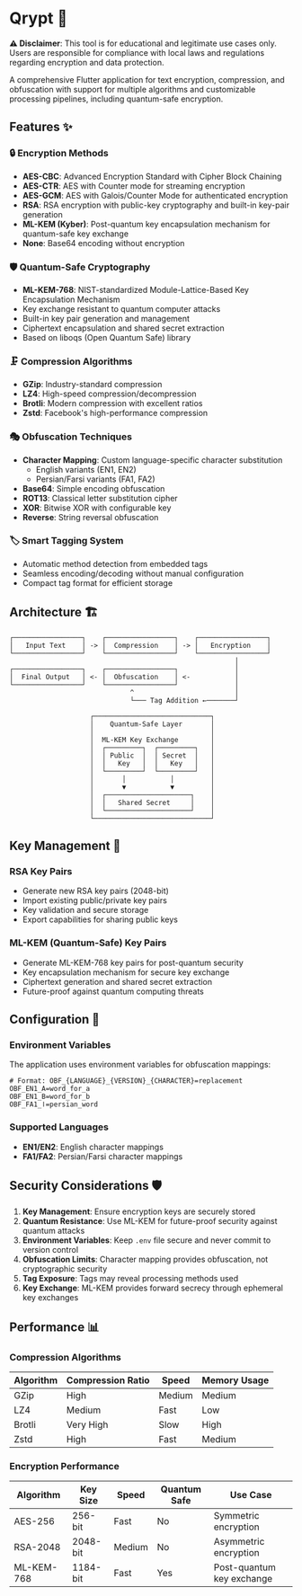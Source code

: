 # Qrypt 🔐

**⚠️ Disclaimer**: This tool is for educational and legitimate use cases only. Users are responsible
for compliance with local laws and regulations regarding encryption and data protection.

A comprehensive Flutter application for text encryption, compression, and obfuscation with support
for multiple algorithms and customizable processing pipelines, including quantum-safe encryption.

## Features ✨

### 🔒 Encryption Methods

- **AES-CBC**: Advanced Encryption Standard with Cipher Block Chaining
- **AES-CTR**: AES with Counter mode for streaming encryption
- **AES-GCM**: AES with Galois/Counter Mode for authenticated encryption
- **RSA**: RSA encryption with public-key cryptography and built-in key-pair generation
- **ML-KEM (Kyber)**: Post-quantum key encapsulation mechanism for quantum-safe key exchange
- **None**: Base64 encoding without encryption

### 🛡️ Quantum-Safe Cryptography

- **ML-KEM-768**: NIST-standardized Module-Lattice-Based Key Encapsulation Mechanism
- Key exchange resistant to quantum computer attacks
- Built-in key pair generation and management
- Ciphertext encapsulation and shared secret extraction
- Based on liboqs (Open Quantum Safe) library

### 🗜️ Compression Algorithms

- **GZip**: Industry-standard compression
- **LZ4**: High-speed compression/decompression
- **Brotli**: Modern compression with excellent ratios
- **Zstd**: Facebook's high-performance compression

### 🎭 Obfuscation Techniques

- **Character Mapping**: Custom language-specific character substitution
    - English variants (EN1, EN2)
    - Persian/Farsi variants (FA1, FA2)
- **Base64**: Simple encoding obfuscation
- **ROT13**: Classical letter substitution cipher
- **XOR**: Bitwise XOR with configurable key
- **Reverse**: String reversal obfuscation

### 🏷️ Smart Tagging System

- Automatic method detection from embedded tags
- Seamless encoding/decoding without manual configuration
- Compact tag format for efficient storage

## Architecture 🏗️

```
┌─────────────────┐    ┌─────────────────┐    ┌─────────────────┐
│   Input Text    │ -> │  Compression    │ -> │   Encryption    │
└─────────────────┘    └─────────────────┘    └─────────────────┘
                                                        │
┌─────────────────┐    ┌─────────────────┐              │
│  Final Output   │ <- │  Obfuscation    │ <-           │
└─────────────────┘    └─────────────────┘              │
                              ^                         │
                              └─── Tag Addition ←───────┘

                    ┌─────────────────────────────┐
                    │    Quantum-Safe Layer       │
                    │                             │
                    │  ML-KEM Key Exchange        │
                    │  ┌─────────┐  ┌─────────┐   │
                    │  │ Public  │  │ Secret  │   │
                    │  │   Key   │  │   Key   │   │
                    │  └─────────┘  └─────────┘   │
                    │       │           │         │
                    │       ▼           ▼         │
                    │  ┌─────────────────────┐    │
                    │  │   Shared Secret     │    │
                    │  └─────────────────────┘    │
                    └─────────────────────────────┘
```

## Key Management 🔑

### RSA Key Pairs

- Generate new RSA key pairs (2048-bit)
- Import existing public/private key pairs
- Key validation and secure storage
- Export capabilities for sharing public keys

### ML-KEM (Quantum-Safe) Key Pairs

- Generate ML-KEM-768 key pairs for post-quantum security
- Key encapsulation mechanism for secure key exchange
- Ciphertext generation and shared secret extraction
- Future-proof against quantum computing threats

## Configuration 🔧

### Environment Variables

The application uses environment variables for obfuscation mappings:

```env
# Format: OBF_{LANGUAGE}_{VERSION}_{CHARACTER}=replacement
OBF_EN1_A=word_for_a
OBF_EN1_B=word_for_b
OBF_FA1_ا=persian_word
```

### Supported Languages

- **EN1/EN2**: English character mappings
- **FA1/FA2**: Persian/Farsi character mappings

## Security Considerations 🛡️

1. **Key Management**: Ensure encryption keys are securely stored
2. **Quantum Resistance**: Use ML-KEM for future-proof security against quantum attacks
3. **Environment Variables**: Keep `.env` file secure and never commit to version control
4. **Obfuscation Limits**: Character mapping provides obfuscation, not cryptographic security
5. **Tag Exposure**: Tags may reveal processing methods used
6. **Key Exchange**: ML-KEM provides forward secrecy through ephemeral key exchanges

## Performance 📊

### Compression Algorithms

| Algorithm | Compression Ratio | Speed  | Memory Usage |
|-----------|-------------------|--------|--------------|
| GZip      | High              | Medium | Medium       |
| LZ4       | Medium            | Fast   | Low          |
| Brotli    | Very High         | Slow   | High         |
| Zstd      | High              | Fast   | Medium       |

### Encryption Performance

| Algorithm  | Key Size | Speed  | Quantum Safe | Use Case                  |
|------------|----------|--------|--------------|---------------------------|
| AES-256    | 256-bit  | Fast   | No           | Symmetric encryption      |
| RSA-2048   | 2048-bit | Medium | No           | Asymmetric encryption     |
| ML-KEM-768 | 1184-bit | Fast   | Yes          | Post-quantum key exchange |
